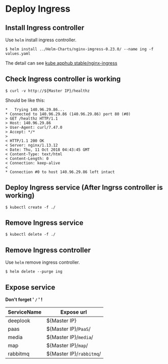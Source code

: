 # Deploy Ingress

## Install Ingress controller

Use `helm` install ingress controller.

```shell
$ helm install ../Helm-Charts/nginx-imgress-0.23.0/ --name ing -f values.yaml
```
The detail can see [kube apphub stable/nginx-ingress](https://hub.kubeapps.com/charts/stable/nginx-ingress)

## Check Ingress controller is working

```shell
$ curl -v http://${Master IP}/healthz
```

Should be like this:

```shell
*   Trying 140.96.29.86...
* Connected to 140.96.29.86 (140.96.29.86) port 80 (#0)
> GET /healthz HTTP/1.1
> Host: 140.96.29.86
> User-Agent: curl/7.47.0
> Accept: */*
>
< HTTP/1.1 200 OK
< Server: nginx/1.13.12
< Date: Thu, 11 Oct 2018 04:43:45 GMT
< Content-Type: text/html
< Content-Length: 0
< Connection: keep-alive
<
* Connection #0 to host 140.96.29.86 left intact
```

## Deploy Ingress service (After Ingrss controller is working)

```shell
$ kubectl create -f ./
```

## Remove Ingress service

```shell
$ kubectl delete -f ./
```

## Remove Ingress controller

Use `helm` remove ingress controller.

```shell
$ helm delete --purge ing
```

## Expose service

**Don't forget ' `/` ' !**

|ServiceName|Expose url|
|-|-|
|deeplook|${Master IP}|
|paas|${Master IP}/`PaaS`/|
|media|${Master IP}/`media`/|
|map|${Master IP}/`map`/|
|rabbitmq|${Master IP}/`rabbitmq`/|